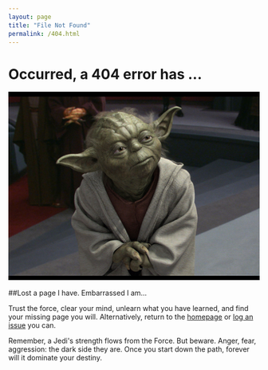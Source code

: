 ```yaml
---
layout: page
title: "File Not Found"
permalink: /404.html
---
```

# Occurred, a 404 error has ...

![Master Yoda is Disappointed](/images/master-yoda-404.jpg)

##Lost a page I have.  Embarrassed I am...

Trust the force, clear your mind, unlearn what you have learned, and find your missing page you will.  Alternatively, return to the [homepage][1] or [log an issue][2] you can.

Remember, a Jedi's strength flows from the Force.  But beware.  Anger, fear, aggression: the dark side they are.  Once you start down the path, forever will it dominate your destiny.

[1]: /
[2]: https://github.com/armstrap/armstrap.github.io/issues
